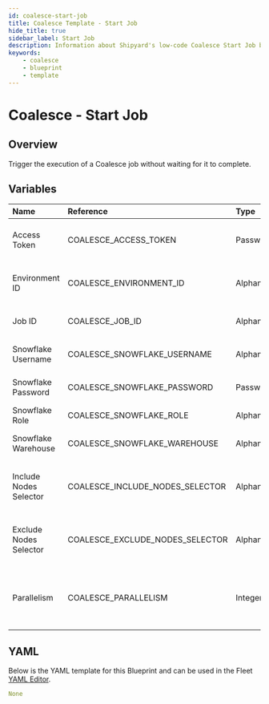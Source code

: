 ```yaml
---
id: coalesce-start-job
title: Coalesce Template - Start Job
hide_title: true
sidebar_label: Start Job
description: Information about Shipyard's low-code Coalesce Start Job blueprint. Trigger the execution of a Coalesce job 
keywords:
    - coalesce
    - blueprint
    - template
---
```


# Coalesce - Start Job

## Overview
Trigger the execution of a Coalesce job without waiting for it to complete.

## Variables

| Name | Reference | Type | Required | Default | Options | Description |
|:-----|:----------|:-----|:---------|:--------|:--------|:------------|
| Access Token | COALESCE_ACCESS_TOKEN  | Password |:white_check_mark: | - | - | The API token generated in Coalesce |
| Environment ID | COALESCE_ENVIRONMENT_ID  | Alphanumeric |:white_check_mark: | - | - | The environment to be refreshed |
| Job ID | COALESCE_JOB_ID  | Alphanumeric |:heavy_minus_sign: | - | - | The ID of the job being run |
| Snowflake Username | COALESCE_SNOWFLAKE_USERNAME  | Alphanumeric |:white_check_mark: | - | - | Snowflake account username |
| Snowflake Password | COALESCE_SNOWFLAKE_PASSWORD  | Password |:white_check_mark: | - | - | Snowflake account password |
| Snowflake Role | COALESCE_SNOWFLAKE_ROLE  | Alphanumeric |:white_check_mark: | - | - | Snowflake user role |
| Snowflake Warehouse | COALESCE_SNOWFLAKE_WAREHOUSE  | Alphanumeric |:heavy_minus_sign: | - | - | Snowflake compute warehouse |
| Include Nodes Selector | COALESCE_INCLUDE_NODES_SELECTOR  | Alphanumeric |:heavy_minus_sign: | - | - | The nodes to be included on a ad-hoc job run |
| Exclude Nodes Selector | COALESCE_EXCLUDE_NODES_SELECTOR  | Alphanumeric |:heavy_minus_sign: | - | - | The nodes to be excluded for an ad-hoc job run |
| Parallelism | COALESCE_PARALLELISM  | Integer |:heavy_minus_sign: | 16 | - | The maximum number of parallel nodes to run |

## YAML
Below is the YAML template for this Blueprint and can be used in the Fleet [YAML Editor](../../reference/fleets/yaml-editor.md).
```yaml
None
```
